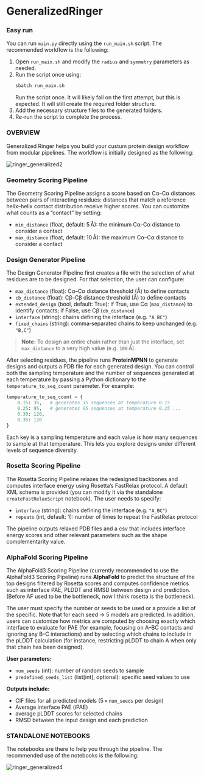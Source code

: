 # GeneralizedRinger

### Easy run
You can run `main.py` directly using the `run_main.sh` script. The recommended workflow is the following:

1. Open `run_main.sh` and modify the `radius` and `symmetry` parameters as needed.  
2. Run the script once using:
   ```bash
   sbatch run_main.sh
   ```
   Run the script once. It will likely fail on the first attempt, but this is expected. It will still create the required folder structure.
3. Add the necessary structure files to the generated folders.
4. Re-run the script to complete the process.

### OVERVIEW 

Generalized Ringer helps you build your custum protein design workflow from modular pipelines. The workflow is initially designed as the following:

![ringer_generalized2](https://github.com/user-attachments/assets/de5912b6-bf07-47ea-945b-bd5a372b1a99)

### Geometry Scoring Pipeline

The Geometry Scoring Pipeline assigns a score based on Cα–Cα distances between pairs of interacting residues: distances that match a reference helix–helix contact distribution receive higher scores. You can customize what counts as a “contact” by setting:

- `min_distance` (float, default: 5 Å): the minimum Cα–Cα distance to consider a contact  
- `max_distance` (float, default: 10 Å): the maximum Cα–Cα distance to consider a contact


### Design Generator Pipeline

The Design Generator Pipeline first creates a file with the selection of what residues are to be designed. For that selection, the user can configure:

- `max_distance` (float): Cα–Cα distance threshold (Å) to define contacts  
- `cb_distance` (float): Cβ–Cβ distance threshold (Å) to define contacts  
- `extended_design` (bool, default: True): if True, use Cα (`max_distance`) to identify contacts; if False, use Cβ (`cb_distance`)  
- `interface` (string): chains defining the interface (e.g. `"A_BC"`)  
- `fixed_chains` (string): comma‑separated chains to keep unchanged (e.g. `"B,C"`)

> **Note:** To design an entire chain rather than just the interface, set `max_distance` to a very high value (e.g. `100` Å).

After selecting residues, the pipeline runs **ProteinMPNN** to generate designs and outputs a PDB file for each generated design. You can control both the sampling temperature and the number of sequences generated at each temperature by passing a Python dictionary to the `temperature_to_seq_count` parameter. For example:

```python
temperature_to_seq_count = {
    0.15: 35,   # generates 35 sequences at temperature 0.15
    0.25: 95,   # generates 95 sequences at temperature 0.25 ...
    0.30: 120,  
    0.35: 120   
}
```

Each key is a sampling temperature and each value is how many sequences to sample at that temperature. This lets you explore designs under different levels of sequence diversity.

### Rosetta Scoring Pipeline

The Rosetta Scoring Pipeline relaxes the redesigned backbones and computes interface energy using Rosetta’s FastRelax protocol. A default XML schema is provided (you can modify it via the standalone `createFastRelaxScript` notebook). The user needs to specify:

- `interface` (string): chains defining the interface (e.g. `"A_BC"`)  
- `repeats` (int, default: 1): number of times to repeat the FastRelax protocol  

The pipeline outputs relaxed PDB files and a csv that includes interface energy scores and other relevant parameters such as the shape complementarity value.

### AlphaFold Scoring Pipeline

The AlphaFold3 Scoring Pipeline (currently recommended to use the AlphaFold3 Scoring Pipeline) runs **AlphaFold** to predict the structure of the top designs filtered by Rosetta scores and computes confidence metrics such as interface PAE, PLDDT and RMSD between design and prediction.
(Before AF used to be the bottleneck, now I think rosetta is the bottleneck).

The user must specify the number or seeds to be used or a provide a list of the specific. Note that for each seed → 5 models are predicted. In addition, users can customize how metrics are computed by choosing exactly which interface to evaluate for PAE (for example, focusing on A–BC contacts and ignoring any B–C interactions) and by selecting which chains to include in the pLDDT calculation (for instance, restricting pLDDT to chain A when only that chain has been designed).

**User parameters:**  
- `num_seeds` (int): number of random seeds to sample 
- `predefined_seeds_list` (list[int], optional): specific seed values to use  


**Outputs include:**  
- CIF files for all predicted models (5 × `num_seeds` per design)  
- Average interface PAE (iPAE)  
- average pLDDT scores for selected chains
- RMSD between the input design and each prediction

### STANDALONE NOTEBOOKS
The notebooks are there to help you through the pipeline. The recommended use of the notebooks is the following:

![ringer_generalized4](https://github.com/user-attachments/assets/94edb0f8-2a02-47f4-98ad-f81b867f1321)




